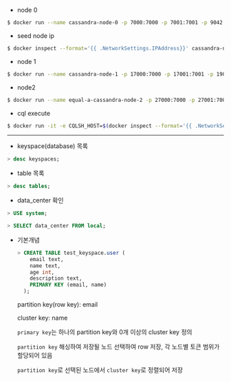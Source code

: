 
* node 0

```bash
$ docker run --name cassandra-node-0 -p 7000:7000 -p 7001:7001 -p 9042:9042 -p 9160:9160 -e CASSANDRA_CLUSTER_NAME=MyCluster -e CASSANDRA_ENDPOINT_SNITCH=GossipingPropertyFileSnitch -e CASSANDRA_DC=datacenter1 -d cassandra
```

* seed node ip

```bash
$ docker inspect --format='{{ .NetworkSettings.IPAddress}}' cassandra-node-0
```

* node 1

```bash
$ docker run --name cassandra-node-1 -p 17000:7000 -p 17001:7001 -p 19042:9042 -p 19160:9160 -e CASSANDRA_SEEDS="$(docker inspect --format='{{ .NetworkSettings.IPAddress}}' cassandra-node-0)" -e CASSANDRA_CLUSTER_NAME=MyCluster -e CASSANDRA_ENDPOINT_SNITCH=GossipingPropertyFileSnitch -e CASSANDRA_DC=datacenter1 -d cassandra
```

* node2

```bash
$ docker run --name equal-a-cassandra-node-2 -p 27000:7000 -p 27001:7001 -p 29042:9042 -p 29160:9160 -e CASSANDRA_SEEDS="$(docker inspect --format='{{ .NetworkSettings.IPAddress}}' cassandra-node-0)" -e CASSANDRA_CLUSTER_NAME=MyCluster -e CASSANDRA_ENDPOINT_SNITCH=GossipingPropertyFileSnitch -e CASSANDRA_DC=datacenter1 -d cassandra
```

* cql execute

```bash
$ docker run -it -e CQLSH_HOST=$(docker inspect --format='{{ .NetworkSettings.IPAddress}}' cassandra-node-0) --name cassandra-client --entrypoint=cqlsh cassandra
```

---

* keyspace(database) 목록

```sql
> desc keyspaces;
```

* table 목록

```sql
> desc tables;
```

* data_center 확인

```sql
> USE system;

> SELECT data_center FROM local;
```

* 기본개념

  ```sql
  > CREATE TABLE test_keyspace.user ( 
      email text, 
      name text, 
      age int, 
      description text, 
      PRIMARY KEY (email, name)
    );
  ```

  partition key(row key): email

  cluster key: name
  
  `primary key`는 하나의 partition key와 0개 이상의 cluster key 정의

  `partition key` 해싱하여 저장될 노드 선택하여 row 저장, 각 노드별 토큰 범위가 할당되어 있음

  `partition key`로 선택된 노드에서 `cluster key`로 정렬되어 저장
  
